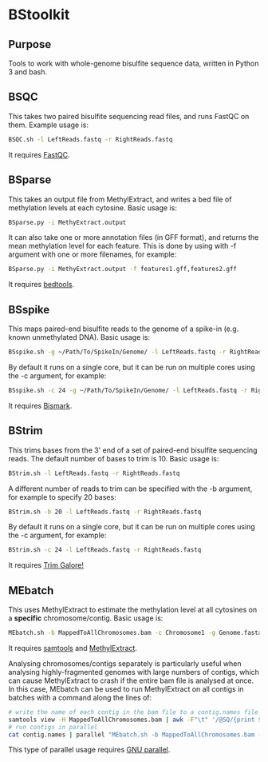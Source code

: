 # BStoolkit
## Purpose
Tools to work with whole-genome bisulfite sequence data, written in Python 3 and bash.
## BSQC
This takes two paired bisulfite sequencing read files, and runs FastQC on them. Example usage is:
```bash
BSQC.sh -l LeftReads.fastq -r RightReads.fastq
```
It requires [FastQC](https://www.bioinformatics.babraham.ac.uk/projects/fastqc/).
## BSparse
This takes an output file from MethylExtract, and writes a bed file of methylation levels at each cytosine. Basic usage is:
```bash
BSparse.py -i MethyExtract.output
``` 
It can also take one or more annotation files (in GFF format), and returns the mean methylation level for each feature. This is done by using with -f argument with one or more filenames, for example:
```bash
BSparse.py -i MethyExtract.output -f features1.gff,features2.gff
```
It requires [bedtools](http://bedtools.readthedocs.io/en/latest/).
## BSspike
This maps paired-end bisulfite reads to the genome of a spike-in (e.g. known unmethylated DNA). Basic usage is:
```bash
BSspike.sh -g ~/Path/To/SpikeIn/Genome/ -l LeftReads.fastq -r RightReads.fastq
```
By default it runs on a single core, but it can be run on multiple cores using the -c argument, for example:
```bash
BSspike.sh -c 24 -g ~/Path/To/SpikeIn/Genome/ -l LeftReads.fastq -r RightReads.fastq
```
It requires [Bismark](https://github.com/FelixKrueger/Bismark).
## BStrim
This trims bases from the 3' end of a set of paired-end bisulfite sequencing reads. The default number of bases to trim is 10. Basic usage is:
```bash
BStrim.sh -l LeftReads.fastq -r RightReads.fastq
```
A different number of reads to trim can be specified with the -b argument, for example to specify 20 bases:
```bash
BStrim.sh -b 20 -l LeftReads.fastq -r RightReads.fastq
```
By default it runs on a single core, but it can be run on multiple cores using the -c argument, for example:
```bash
BStrim.sh -c 24 -l LeftReads.fastq -r RightReads.fastq
```
It requires [Trim Galore!](https://www.bioinformatics.babraham.ac.uk/projects/trim_galore/)
## MEbatch
This uses MethylExtract to estimate the methylation level at all cytosines on a **specific** chromosome/contig. Basic usage is:
```bash
MEbatch.sh -b MappedToAllChromosomes.bam -c Chromosome1 -g Genome.fasta
```
It requires [samtools](http://www.htslib.org/) and [MethylExtract](http://bioinfo2.ugr.es/MethylExtract/).

Analysing chromosomes/contigs separately is particularly useful when analysing highly-fragmented genomes with large numbers of contigs, which can cause MethylExtract to crash if the entire bam file is analysed at once. In this case, MEbatch can be used to run MethylExtract on all contigs in batches with a command along the lines of:
```bash
# write the name of each contig in the bam file to a contig.names file
samtools view -H MappedToAllChromosomes.bam | awk -F"\t" '/@SQ/{print $2}' |  cut -d":" -f2 > contig.names
# run contigs in parallel
cat contig.names | parallel "MEbatch.sh -b MappedToAllChromosomes.bam -c {} -g Genome.fasta"
```
This type of parallel usage requires [GNU parallel](https://www.gnu.org/software/parallel/).
